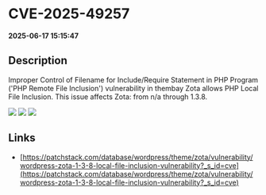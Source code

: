 # CVE-2025-49257

**2025-06-17 15:15:47**

## Description
Improper Control of Filename for Include/Require Statement in PHP Program ('PHP Remote File Inclusion') vulnerability in thembay Zota allows PHP Local File Inclusion. This issue affects Zota: from n/a through 1.3.8.

![](https://img.shields.io/static/v1?label=Score&message=8.1&color=red)
![](https://img.shields.io/static/v1?label=Severity&message=HIGH&color=red)
![](https://img.shields.io/static/v1?label=CWE&message=RFI&color=green)

## Links
- [https://patchstack.com/database/wordpress/theme/zota/vulnerability/wordpress-zota-1-3-8-local-file-inclusion-vulnerability?_s_id=cve](https://patchstack.com/database/wordpress/theme/zota/vulnerability/wordpress-zota-1-3-8-local-file-inclusion-vulnerability?_s_id=cve)

